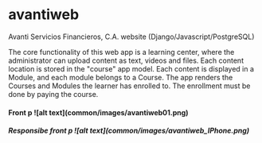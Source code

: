 # avantiweb
Avanti Servicios Financieros, C.A. website (Django/Javascript/PostgreSQL)

The core functionality of this web app is a learning center, where the administrator can upload content as text, videos and files. Each content location is stored in the "course" app model. Each content is displayed in a Module, and each module belongs to a Course. The app renders the Courses and Modules the learner has enrolled to. The enrollment must be done by paying the course.

<h4>Front p
![alt text](common/images/avantiweb01.png)

<h5>Responsibe front p
![alt text](common/images/avantiweb_IPhone.png)




